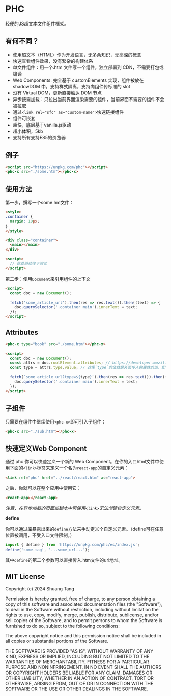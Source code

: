 # PHC

轻便的JS超文本文件组件框架。

## 有何不同？

- 使用超文本（HTML）作为开发语言，无多余知识，无高深的概念
- 快速查看组件效果，没有繁杂的构建体系
- 单文件组件：用一个.htm 文件写一个组件，独立部署到 CDN，不需要打包或编译
- Web Components: 完全基于 customElements 实现，组件被放在 shadowDOM 中，支持样式隔离，支持向组件传标准的 slot
- 没有 Virtual DOM，更新直接触达 DOM 节点
- 异步按需加载：只拉出当前界面渲染需要的组件，当前界面不需要的组件不会被拉取
- 通过`<link rel="sfc" as="custom-name">`快速链接组件
- 组件可嵌套
- 超快，底层基于vanilla.js驱动
- 超小体积，5kb
- 支持所有支持ES5的浏览器

## 例子

```html
<script src="https://unpkg.com/phc"></script>
<phc-x src="./some.htm"></phc-x>
```

## 使用方法

第一步，撰写一个some.hm文件：

```html
<style>
.container {
  margin: 10px;
}
</style>

<div class="container">
  <main></main>
</div>

<script>
  // 此处继续往下阅读
</script>
```

第二步：使用`Document`来引用组件的上下文

```html
<script>
  const doc = new Document();

  fetch('some_article_url').then(res => res.text()).then((text) => {
    doc.querySelector('.container main').innerText = text;
  });
</script>
```

## Attributes

```html
<phc-x type="book" src="./some.htm"></phc-x>
```

```html
<script>
  const doc = new Document();
  const attrs = doc.rootElement.attributes; // https://developer.mozilla.org/zh-CN/docs/Web/API/NamedNodeMap
  const type = attrs.type.value; // 这里`type`的值就是外面传入的属性的值，即"book"

  fetch(`some_article_url?type=${type}`).then(res => res.text()).then((text) => {
    doc.querySelector('.container main').innerText = text;
  });
</script>
```

## 子组件

只需要在组件中继续使用`<phc-x>`即可引入子组件：

```html
<phc-x src="./sub.htm"></phc-x>
```

## 快速定义Web Component

通过 phc 你可以快速定义一个新的 Web Component。在你的入口html文件中使用下面的`<link>`标签来定义一个名为`react-app`的自定义元素：

```html
<link rel="phc" href="../react/react.htm" as="react-app">
```

之后，你就可以在整个应用中使用它：

```html
<react-app></react-app>
```

*注意，在异步加载的页面或脚本中再使用`<link>`无法创建自定义元素。*

**define**

你可以通过库暴露出来的`define`方法来手动定义个自定义元素。（define可在任意位置被调用，不受入口文件限制。）

```js
import { define } from 'https://unpkg.com/phc/es/index.js';
define('some-tag', '...some_url...');
```

其中`define`的第二个参数可以直接传入.htm文件的url地址。

## MIT License

Copyright (c) 2024 Shuang Tang

Permission is hereby granted, free of charge, to any person obtaining a copy of this software and associated documentation files (the "Software"), to deal in the Software without restriction, including without limitation the rights to use, copy, modify, merge, publish, distribute, sublicense, and/or sell copies of the Software, and to permit persons to whom the Software is furnished to do so, subject to the following conditions:

The above copyright notice and this permission notice shall be included in all copies or substantial portions of the Software.

THE SOFTWARE IS PROVIDED "AS IS", WITHOUT WARRANTY OF ANY KIND, EXPRESS OR IMPLIED, INCLUDING BUT NOT LIMITED TO THE WARRANTIES OF MERCHANTABILITY, FITNESS FOR A PARTICULAR PURPOSE AND NONINFRINGEMENT. IN NO EVENT SHALL THE AUTHORS OR COPYRIGHT HOLDERS BE LIABLE FOR ANY CLAIM, DAMAGES OR OTHER LIABILITY, WHETHER IN AN ACTION OF CONTRACT, TORT OR OTHERWISE, ARISING FROM, OUT OF OR IN CONNECTION WITH THE SOFTWARE OR THE USE OR OTHER DEALINGS IN THE SOFTWARE.

